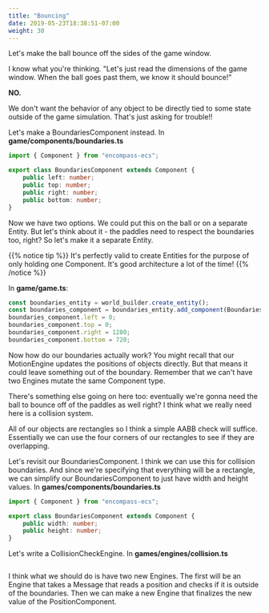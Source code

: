 ```yaml
---
title: "Bouncing"
date: 2019-05-23T18:38:51-07:00
weight: 30
---
```


Let's make the ball bounce off the sides of the game window.

I know what you're thinking. "Let's just read the dimensions of the game window. When the ball goes past them, we know it should bounce!"

**NO.**

We don't want the behavior of any object to be directly tied to some state outside of the game simulation. That's just asking for trouble!!

Let's make a BoundariesComponent instead. In **game/components/boundaries.ts**

```ts
import { Component } from "encompass-ecs";

export class BoundariesComponent extends Component {
    public left: number;
    public top: number;
    public right: number;
    public bottom: number;
}
```

Now we have two options. We could put this on the ball or on a separate Entity. But let's think about it - the paddles need to respect the boundaries too, right? So let's make it a separate Entity.

{{% notice tip %}}
It's perfectly valid to create Entities for the purpose of only holding one Component. It's good architecture a lot of the time!
{{% /notice %}}

In **game/game.ts**:

```ts
const boundaries_entity = world_builder.create_entity();
const boundaries_component = boundaries_entity.add_component(BoundariesComponent);
boundaries_component.left = 0;
boundaries_component.top = 0;
boundaries_component.right = 1280;
boundaries_component.bottom = 720;
```

Now how do our boundaries actually work? You might recall that our MotionEngine updates the positions of objects directly. But that means it could leave something out of the boundary. Remember that we can't have two Engines mutate the same Component type.

There's something else going on here too: eventually we're gonna need the ball to bounce off of the paddles as well right? I think what we really need here is a collision system.

All of our objects are rectangles so I think a simple AABB check will suffice. Essentially we can use the four corners of our rectangles to see if they are overlapping.

Let's revisit our BoundariesComponent. I think we can use this for collision boundaries. And since we're specifying that everything will be a rectangle, we can simplify our BoundariesComponent to just have width and height values. In **games/components/boundaries.ts**

```ts
import { Component } from "encompass-ecs";

export class BoundariesComponent extends Component {
    public width: number;
    public height: number;
}
```

Let's write a CollisionCheckEngine. In **games/engines/collision.ts**

```ts

```

I think what we should do is have two new Engines. The first will be an Engine that takes a Message that reads a position and checks if it is outside of the boundaries. Then we can make a new Engine that finalizes the new value of the PositionComponent.

```ts

```
